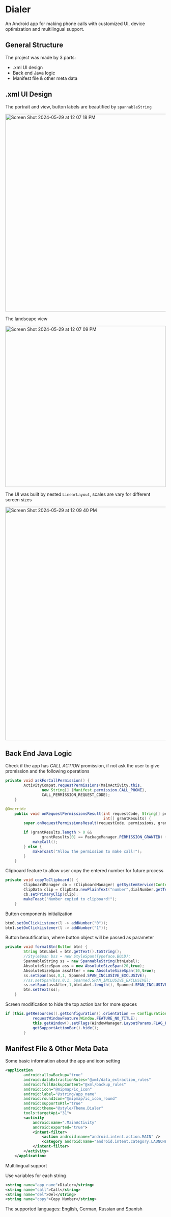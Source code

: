 # Dialer

An Android app for making phone calls with customized UI, device optimization and multilingual support.

## General Structure

The project was made by 3 parts:
- .xml UI design
- Back end Java logic
- Manifest file & other meta data

## .xml UI Design

The portrait and  view, button labels are beautified by `spannableString`

<img width="618" alt="Screen Shot 2024-05-29 at 12 07 18 PM" src="https://github.com/James-Z-Zhang00/Dialer/assets/144994336/a902eaac-ca70-4197-9f0f-3b92e414f822">

The landscape view

<img width="504" alt="Screen Shot 2024-05-29 at 12 07 09 PM" src="https://github.com/James-Z-Zhang00/Dialer/assets/144994336/3a115987-56e7-475f-a533-c8e3d5a8a8d8">

The UI was built by nested `LinearLayout`, scales are vary for different screen sizes

<img width="730" alt="Screen Shot 2024-05-29 at 12 09 40 PM" src="https://github.com/James-Z-Zhang00/Dialer/assets/144994336/eebe0f60-52c0-450a-a83e-c6930ccf5f06">

## Back End Java Logic

Check if the app has _CALL ACTION_ promission, if not ask the user to give promission and the following operations

```java
private void askForCallPermission() {
        ActivityCompat.requestPermissions(MainActivity.this,
                new String[] {Manifest.permission.CALL_PHONE},
                CALL_PERMISSION_REQUEST_CODE);
    }

@Override
    public void onRequestPermissionsResult(int requestCode, String[] permissions,
                                           int[] grantResults) {
        super.onRequestPermissionsResult(requestCode, permissions, grantResults);

        if (grantResults.length > 0 &&
                grantResults[0] == PackageManager.PERMISSION_GRANTED) {
            makeCall();
        } else {
            makeToast("Allow the permission to make call!");
        }
    }
```

Clipboard feature to allow user copy the entered number for future process

```java
private void copyToClipboard() {
        ClipboardManager cb = (ClipboardManager) getSystemService(Context.CLIPBOARD_SERVICE);
        ClipData clip = ClipData.newPlainText("number",dialNumber.getText().toString());
        cb.setPrimaryClip(clip);
        makeToast("Number copied to clipboard!");
    }
```

Button components initialization

```java
btn0.setOnClickListener(l -> addNumber("0"));
btn1.setOnClickListener(l -> addNumber("1"));
```

Button beautification, where button object will be passed as parameter

```java
private void formatBtn(Button btn) {
        String btnLabel = btn.getText().toString();
        //StyleSpan bss = new StyleSpan(Typeface.BOLD);
        SpannableString ss = new SpannableString(btnLabel);
        AbsoluteSizeSpan ass = new AbsoluteSizeSpan(20,true);
        AbsoluteSizeSpan assAfter = new AbsoluteSizeSpan(10,true);
        ss.setSpan(ass,0,1, Spanned.SPAN_INCLUSIVE_EXCLUSIVE);
        //ss.setSpan(bss,0,1, Spanned.SPAN_INCLUSIVE_EXCLUSIVE);
        ss.setSpan(assAfter,1,btnLabel.length(), Spanned.SPAN_INCLUSIVE_INCLUSIVE);
        btn.setText(ss);
    }
```

Screen modification to hide the top action bar for more spaces

```java
if (this.getResources().getConfiguration().orientation == Configuration.ORIENTATION_LANDSCAPE) {
            requestWindowFeature(Window.FEATURE_NO_TITLE);
            this.getWindow().setFlags(WindowManager.LayoutParams.FLAG_FULLSCREEN,WindowManager.LayoutParams.FLAG_FULLSCREEN);
            getSupportActionBar().hide();
        }
```

## Manifest File & Other Meta Data

Some basic information about the app and icon setting

```xml
<application
        android:allowBackup="true"
        android:dataExtractionRules="@xml/data_extraction_rules"
        android:fullBackupContent="@xml/backup_rules"
        android:icon="@mipmap/ic_icon"
        android:label="@string/app_name"
        android:roundIcon="@mipmap/ic_icon_round"
        android:supportsRtl="true"
        android:theme="@style/Theme.Dialer"
        tools:targetApi="31">
        <activity
            android:name=".MainActivity"
            android:exported="true">
            <intent-filter>
                <action android:name="android.intent.action.MAIN" />
                <category android:name="android.intent.category.LAUNCHER" />
            </intent-filter>
        </activity>
    </application>
```

Multilingual support

Use variables for each string

```xml
<string name="app_name">Dialer</string>
<string name="call">Call</string>
<string name="del">Del</string>
<string name="copy">Copy Number</string>
```

The supported languages: English, German, Russian and Spanish
